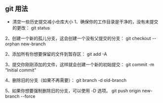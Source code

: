 ## git 用法

- 清空一些历史提交减小仓库大小
1、确保你的工作目录是干净的，没有未提交的更改：
git status

2、创建一个新的孤儿分支，这会创建一个没有父提交的分支：
git checkout --orphan new-branch

2、添加所有你想要保留的文件到暂存区：
git add -A

3、提交你刚刚添加的文件，这样就会创建一个新的初始提交：
git commit -m "Initial commit"

4、删除旧的分支（如果不再需要）：
git branch -d old-branch

5、如果你想要强制删除旧的分支，可以使用 -D 选项。
git push origin new-branch --force